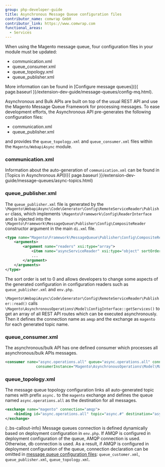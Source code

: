 ```yaml
---
group: php-developer-guide
title: Asynchronous Message Queue configuration files
contributor_name: comwrap GmbH
contributor_link: https://www.comwrap.com
functional_areas:
  - Services
---
```


When using the Magento message queue, four configuration files in your module must be updated:

*  communication.xml
*  queue_consumer.xml
*  queue_topology.xml
*  queue_publisher.xml

More information can be found in [Configure message queues]({{ page.baseurl }}/extension-dev-guide/message-queues/config-mq.html).

Asynchronous and Bulk APIs are built on top of the usual REST API and use the Magento Message Queue Framework for processing messages. To ease development efforts, the Asynchronous API pre-generates the following configuration files:

*  communication.xml
*  queue_publisher.xml

and provides the `queue_topology.xml` and `queue_consumer.xml` files within the `Magento/WebapiAsync` module.

### communication.xml

Information about the auto-generation of `communication.xml` can be found in [Topics in Asynchronous API]({{ page.baseurl }}/extension-dev-guide/message-queues/async-topics.html)

### queue_publisher.xml

The `queue_publisher.xml` file is generated by the `\Magento\WebapiAsync\Code\Generator\Config\RemoteServiceReader\Publisher` class, which implements `\Magento\Framework\Config\ReaderInterface` and is injected into the `\Magento\Framework\MessageQueue\Publisher\Config\CompositeReader` constructor argument in the main `di.xml` file.

```xml
<type name="Magento\Framework\MessageQueue\Publisher\Config\CompositeReader">
    <arguments>
        <argument name="readers" xsi:type="array">
            <item name="asyncServiceReader" xsi:type="object" sortOrder="0">Magento\WebapiAsync\Code\Generator\Config\RemoteServiceReader\Publisher</item>
            ...
        </argument>
    </arguments>
</type>
```

The sort order is set to 0 and allows developers to change some aspects of the generated configuration in configuration readers such as `queue_publisher.xml` and `env.php`.

`\Magento\WebapiAsync\Code\Generator\Config\RemoteServiceReader\Publisher::read()` calls `\Magento\AsynchronousOperations\Model\ConfigInterface::getServices()` to get an array of all REST API routes which can be executed asynchronously. Then it defines the connection name as `amqp` and the exchange as `magento` for each generated topic name.

### queue_consumer.xml

The asynchronous/bulk API has one defined consumer which processes all asynchronous/bulk APIs messages.

```xml
<consumer name="async.operations.all" queue="async.operations.all" connection="amqp"
              consumerInstance="Magento\AsynchronousOperations\Model\MassConsumer"/>
```

### queue_topology.xml

The message queue topology configuration links all auto-generated topic names with prefix `async.` to the `magento` exchange and defines the queue named `async.operations.all` as the destination for all messages.

```xml
<exchange name="magento" connection="amqp">
    <binding id="async.operations.all" topic="async.#" destination="async.operations.all"/>
</exchange>
```

{:.bs-callout-info}
Message queues connection is defined dynamically based on deployment configuration in `env.php`. If AMQP is configured in deployment configuration of the queue, AMQP connection is used. Otherwise, db connection is used.
As a result, if AMQP is configured in deployment configuration of the queue, connection declaration can be omitted in [message queue configuration files]({{page.baseurl}}/extension-dev-guide/message-queues/config-mq.html): `queue_customer.xml`, `queue_publisher.xml`, `queue_topology.xml`.
